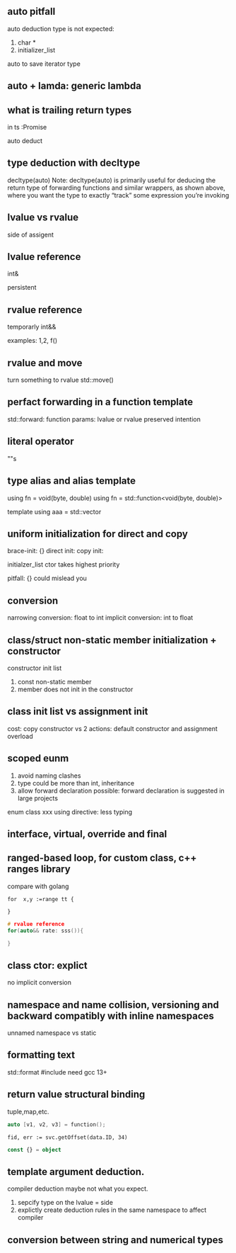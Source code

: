 ## auto pitfall

auto deduction type is not expected: 
1. char *
2. initializer_list

auto to save iterator type 

## auto + lamda: generic lambda 

## what is trailing return types

in ts :Promise<number>

auto deduct

## type deduction with decltype

decltype(auto)
Note: decltype(auto) is primarily useful for deducing the return type of forwarding functions and similar wrappers, as shown above, where you want the type to exactly “track” some expression you’re invoking

## lvalue vs rvalue

side of assigent

## lvalue reference
int&

persistent

## rvalue reference
temporarly
int&& 

examples:
1,2,
f()


## rvalue and move 

turn something to rvalue
std::move()

## perfact forwarding in a function template
std::forward:
function params: lvalue or rvalue preserved intention

## literal operator

""s

## type alias and alias template
using fn = void(byte, double)
using fn = std::function<void(byte, double)>


template<typename T>
using aaa = std::vector<T>

## uniform initialization for direct and copy
brace-init: {}
direct init:
copy init: 

initialzer_list ctor takes highest priority

pitfall: {} could mislead you


## conversion
narrowing conversion: float to int
implicit conversion: int to float


## class/struct non-static member initialization + constructor

constructor init list

1. const non-static member
2. member does not init in the constructor 

## class init list vs assignment init 
cost: copy constructor vs 2 actions: default constructor and assignment overload

## scoped eunm 
1. avoid naming clashes
2. type could be more than int, inheritance
3. allow forward declaration possible: forward declaration is suggested in large projects

enum class xxx
using directive: less typing

## interface, virtual, override and final

## ranged-based loop, for custom class, c++ ranges library

compare with golang 
```golang
for  x,y :=range tt {

}
```
```c++
# rvalue reference
for(auto&& rate: sss()){

}
```

## class ctor: explict 
no implicit conversion

## namespace and name collision, versioning and backward compatibly with inline namespaces
unnamed namespace vs static 

## formatting text
std::format
#include <format>
need gcc 13+

## return value structural binding

tuple,map,etc.


```c++
auto [v1, v2, v3] = function();
```

```golang
fid, err := svc.getOffset(data.ID, 34)
```

```typescript
const {} = object

```

## template argument deduction. 
compiler deduction maybe not what you expect.
1. sepcify type on the lvalue = side
2. explictly create deduction rules in the same namespace to affect compiler


## conversion between string and numerical types

